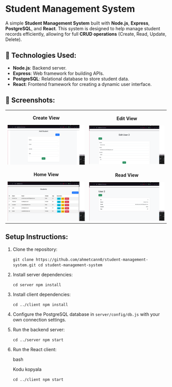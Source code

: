 Student Management System
=========================

A simple **Student Management System** built with **Node.js**, **Express**, **PostgreSQL**, and **React**. This system is designed to help manage student records efficiently, allowing for full **CRUD operations** (Create, Read, Update, Delete).

🚀 Technologies Used:
---------------------

-   **Node.js**: Backend server.
-   **Express**: Web framework for building APIs.
-   **PostgreSQL**: Relational database to store student data.
-   **React**: Frontend framework for creating a dynamic user interface.

📸 Screenshots:
---------------

<table> <tr> <td align="center"> <p><strong>Create View</strong></p> <img src="https://github.com/ahmetcann0/student-management-system/blob/main/screenshots/create_view.png" alt="Create View" width="500"/> </td> <td align="center"> <p><strong>Edit View</strong></p> <img src="https://github.com/ahmetcann0/student-management-system/blob/main/screenshots/edit_view.png" alt="Edit View" width="500"/> </td> </tr> <tr> <td align="center"> <p><strong>Home View</strong></p> <img src="https://github.com/ahmetcann0/student-management-system/blob/main/screenshots/home_view.png" alt="Home View" width="500"/> </td> <td align="center"> <p><strong>Read View</strong></p> <img src="https://github.com/ahmetcann0/student-management-system/blob/main/screenshots/read_view.png" alt="Read View" width="500"/> </td> </tr> </table>


Setup Instructions:
-------------------

1.  Clone the repository:

    `git clone https://github.com/ahmetcann0/student-management-system.git
    cd student-management-system`

2.  Install server dependencies:

    `cd server
    npm install`

3.  Install client dependencies:

    `cd ../client
    npm install`

4.  Configure the PostgreSQL database in `server/config/db.js` with your own connection settings.

5.  Run the backend server:

    `cd ../server
    npm start`

6.  Run the React client:

    bash

    Kodu kopyala

    `cd ../client
    npm start`

